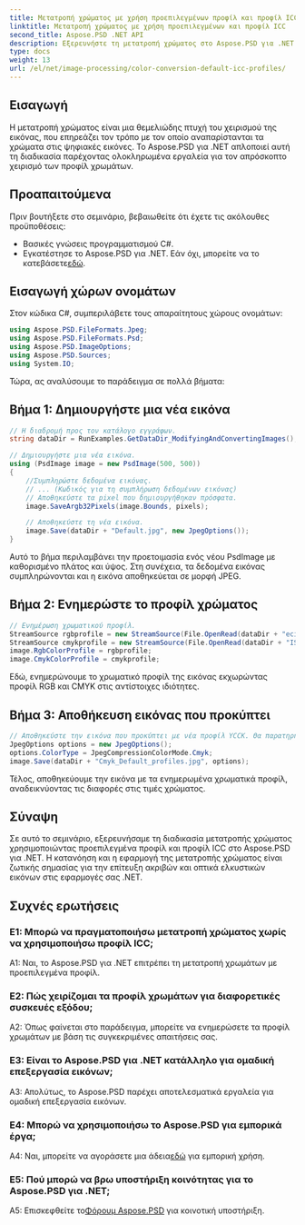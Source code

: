 ```yaml
---
title: Μετατροπή χρώματος με χρήση προεπιλεγμένων προφίλ και προφίλ ICC στο Aspose.PSD για .NET
linktitle: Μετατροπή χρώματος με χρήση προεπιλεγμένων και προφίλ ICC
second_title: Aspose.PSD .NET API
description: Εξερευνήστε τη μετατροπή χρώματος στο Aspose.PSD για .NET. Μάθετε να ενημερώνετε τα χρωματικά προφίλ, διασφαλίζοντας ζωντανά και ακριβή γραφικά.
type: docs
weight: 13
url: /el/net/image-processing/color-conversion-default-icc-profiles/
---
```

## Εισαγωγή

Η μετατροπή χρώματος είναι μια θεμελιώδης πτυχή του χειρισμού της εικόνας, που επηρεάζει τον τρόπο με τον οποίο αναπαρίστανται τα χρώματα στις ψηφιακές εικόνες. Το Aspose.PSD για .NET απλοποιεί αυτή τη διαδικασία παρέχοντας ολοκληρωμένα εργαλεία για τον απρόσκοπτο χειρισμό των προφίλ χρωμάτων.

## Προαπαιτούμενα

Πριν βουτήξετε στο σεμινάριο, βεβαιωθείτε ότι έχετε τις ακόλουθες προϋποθέσεις:

- Βασικές γνώσεις προγραμματισμού C#.
-  Εγκατέστησε το Aspose.PSD για .NET. Εάν όχι, μπορείτε να το κατεβάσετε[εδώ](https://releases.aspose.com/psd/net/).

## Εισαγωγή χώρων ονομάτων

Στον κώδικα C#, συμπεριλάβετε τους απαραίτητους χώρους ονομάτων:

```csharp
using Aspose.PSD.FileFormats.Jpeg;
using Aspose.PSD.FileFormats.Psd;
using Aspose.PSD.ImageOptions;
using Aspose.PSD.Sources;
using System.IO;
```

Τώρα, ας αναλύσουμε το παράδειγμα σε πολλά βήματα:

## Βήμα 1: Δημιουργήστε μια νέα εικόνα

```csharp
// Η διαδρομή προς τον κατάλογο εγγράφων.
string dataDir = RunExamples.GetDataDir_ModifyingAndConvertingImages();

// Δημιουργήστε μια νέα εικόνα.
using (PsdImage image = new PsdImage(500, 500))
{
    //Συμπληρώστε δεδομένα εικόνας.
    // ... (Κωδικός για τη συμπλήρωση δεδομένων εικόνας)
    // Αποθηκεύστε τα pixel που δημιουργήθηκαν πρόσφατα.
    image.SaveArgb32Pixels(image.Bounds, pixels);

    // Αποθηκεύστε τη νέα εικόνα.
    image.Save(dataDir + "Default.jpg", new JpegOptions());
}
```

Αυτό το βήμα περιλαμβάνει την προετοιμασία ενός νέου PsdImage με καθορισμένο πλάτος και ύψος. Στη συνέχεια, τα δεδομένα εικόνας συμπληρώνονται και η εικόνα αποθηκεύεται σε μορφή JPEG.

## Βήμα 2: Ενημερώστε το προφίλ χρώματος

```csharp
// Ενημέρωση χρωματικού προφίλ.
StreamSource rgbprofile = new StreamSource(File.OpenRead(dataDir + "eciRGB_v2.icc"));
StreamSource cmykprofile = new StreamSource(File.OpenRead(dataDir + "ISOcoated_v2_FullGamut4.icc"));
image.RgbColorProfile = rgbprofile;
image.CmykColorProfile = cmykprofile;
```

Εδώ, ενημερώνουμε το χρωματικό προφίλ της εικόνας εκχωρώντας προφίλ RGB και CMYK στις αντίστοιχες ιδιότητες.

## Βήμα 3: Αποθήκευση εικόνας που προκύπτει

```csharp
// Αποθηκεύστε την εικόνα που προκύπτει με νέα προφίλ YCCK. Θα παρατηρήσετε διαφορές στις τιμές των χρωμάτων εάν συγκρίνετε τις εικόνες.
JpegOptions options = new JpegOptions();
options.ColorType = JpegCompressionColorMode.Cmyk;
image.Save(dataDir + "Cmyk_Default_profiles.jpg", options);
```

Τέλος, αποθηκεύουμε την εικόνα με τα ενημερωμένα χρωματικά προφίλ, αναδεικνύοντας τις διαφορές στις τιμές χρώματος.

## Σύναψη

Σε αυτό το σεμινάριο, εξερευνήσαμε τη διαδικασία μετατροπής χρώματος χρησιμοποιώντας προεπιλεγμένα προφίλ και προφίλ ICC στο Aspose.PSD για .NET. Η κατανόηση και η εφαρμογή της μετατροπής χρώματος είναι ζωτικής σημασίας για την επίτευξη ακριβών και οπτικά ελκυστικών εικόνων στις εφαρμογές σας .NET.

## Συχνές ερωτήσεις

### Ε1: Μπορώ να πραγματοποιήσω μετατροπή χρώματος χωρίς να χρησιμοποιήσω προφίλ ICC;

A1: Ναι, το Aspose.PSD για .NET επιτρέπει τη μετατροπή χρωμάτων με προεπιλεγμένα προφίλ.

### Ε2: Πώς χειρίζομαι τα προφίλ χρωμάτων για διαφορετικές συσκευές εξόδου;

A2: Όπως φαίνεται στο παράδειγμα, μπορείτε να ενημερώσετε τα προφίλ χρωμάτων με βάση τις συγκεκριμένες απαιτήσεις σας.

### Ε3: Είναι το Aspose.PSD για .NET κατάλληλο για ομαδική επεξεργασία εικόνων;

A3: Απολύτως, το Aspose.PSD παρέχει αποτελεσματικά εργαλεία για ομαδική επεξεργασία εικόνων.

### Ε4: Μπορώ να χρησιμοποιήσω το Aspose.PSD για εμπορικά έργα;

 A4: Ναι, μπορείτε να αγοράσετε μια άδεια[εδώ](https://purchase.aspose.com/buy) για εμπορική χρήση.

### Ε5: Πού μπορώ να βρω υποστήριξη κοινότητας για το Aspose.PSD για .NET;

 A5: Επισκεφθείτε το[Φόρουμ Aspose.PSD](https://forum.aspose.com/c/psd/34) για κοινοτική υποστήριξη.